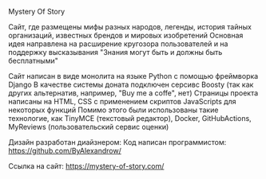 Mystery Of Story

Сайт, где размещены мифы разных народов, легенды, история тайных организаций, известных брендов и мировых изобретений
Основная идея направлена на расширение кругозора пользователей и на поддержку высказывания "Знания могут быть и должны быть бесплатными"

Сайт написан в виде монолита на языке Python с помощью фреймворка Django
В качестве системы доната подключен серсивс Boosty (так как других альтернатив, например, "Buy me a coffe", нет)
Страницы проекта написаны на HTML, CSS с применением скриптов JavaScripts для некоторых функций
Помимо этого были использованы такие технологие, как TinyMCE (текстовый редактор), Docker, GitHubActions, MyReviews (пользовательский сервис оценки)

Дизайн разработан диайзнером: 
Код написан программистом: https://github.com/ByAlexandrow/

Ссылка на сайт: https://mystery-of-story.com/
